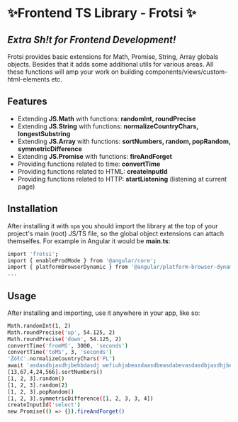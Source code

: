 # ✨Frontend TS Library - Frotsi ✨

## _Extra Sh!t for Frontend Development!_

Frotsi provides basic extensions for Math, Promise, String, Array globals objects. Besides that it adds some additional utils for various areas. All these functions will amp your work on building components/views/custom-html-elements etc.

## Features

- Extending **JS.Math** with functions: **randomInt, roundPrecise**
- Extending **JS.String** with functions: **normalizeCountryChars, longestSubstring**
- Extending **JS.Array** with functions: **sortNumbers, random, popRandom, symmetricDifference**
- Extending **JS.Promise** with functions: **fireAndForget**
- Providing functions related to time: **convertTime**
- Providing functions related to HTML: **createInputId**
- Providing functions related to HTTP: **startListening** (listening at current page)

## Installation

After installing it with `npm` you should import the library at the top of your project's main (root) JS/TS file, so the global object extensions can attach themselfes.
For example in Angular it would be **main.ts**:

```sh
import 'frotsi';
import { enableProdMode } from '@angular/core';
import { platformBrowserDynamic } from '@angular/platform-browser-dynamic';
...
```

## Usage

After installing and importing, use it anywhere in your app, like so:

```sh
Math.randomInt(1, 2)
Math.roundPrecise('up', 54.125, 2)
Math.roundPrecise('down', 54.125, 2)
convertTime('fromMS', 3000, 'seconds')
convertTime('toMS', 3, 'seconds')
'Żółć'.normalizeCountryChars('PL')
await 'asdasdbjasdhjbehbdasdj wefiuhjabeasdaasdbeasdabevasdasdbjasdhjbehbdasdj wefiuhjabeasdaasdbeasdabev'.longestSubstring()
[13,67,4,24,566].sortNumbers()
[1, 2, 3].random()
[1, 2, 3].random(2)
[1, 2, 3].popRandom()
[1, 2, 3].symmetricDifference([1, 2, 3, 3, 4])
createInputId('select')
new Promise(() => {}).fireAndForget()
```
